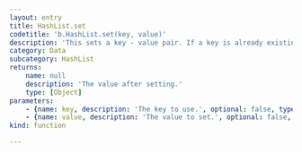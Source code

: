 ```yaml
---
layout: entry
title: HashList.set
codetitle: 'b.HashList.set(key, value)'
description: 'This sets a key - value pair. If a key is already existing, the value will be updated. Please note that Functions are currently not supported as values.'
category: Data
subcategory: HashList
returns:
    name: null
    description: 'The value after setting.'
    type: [Object]
parameters:
    - {name: key, description: 'The key to use.', optional: false, type: [String]}
    - {name: value, description: 'The value to set.', optional: false, type: [Object, String, Number, Boolean]}
kind: function

---
```


